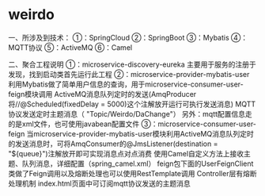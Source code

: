 # weirdo
一、所涉及到技术：
                ①：SpringCloud
                ②：SpringBoot
                ③：Mybatis
                ④：MQTT协议
                ⑤：ActiveMQ
                ⑥：Camel

二、聚合工程说明
  ①：microservice-discovery-eureka 
      主要用于服务的注册于发现，找到启动类首先运行此工程
  ②：microservice-provider-mybatis-user
      利用Mybatis做了简单用户信息的查询，用于microservice-consumer-user-feign模块调用
      ActiveMQ消息队列定时的发送(AmqProducer 将//@Scheduled(fixedDelay = 5000)这个注解放开运行可执行发送消息)
      MQTT协议发送定时主题消息（ "Topic/Weirdo/DaChange"）
      另外：mqtt配置信息走的是xml文件，也可使用javabean配置文件
   ③：microservice-consumer-user-feign
       当microservice-provider-mybatis-user模块利用ActiveMQ消息队列定时的发送消息时，可将AmqConsumer的@JmsListener(destination = "${queue}")注解放开即可实现消息点对点消费
       使用Camel自定义方法上接收主题、队列消息，详细配置（spring_camel.xml）
       feign包下面的UserFeignClient类做了Feign调用以及熔断处理也可以使用RestTemplate调用
       Controller层有熔断处理机制
       index.html页面中可订阅mqtt协议发送的主题消息